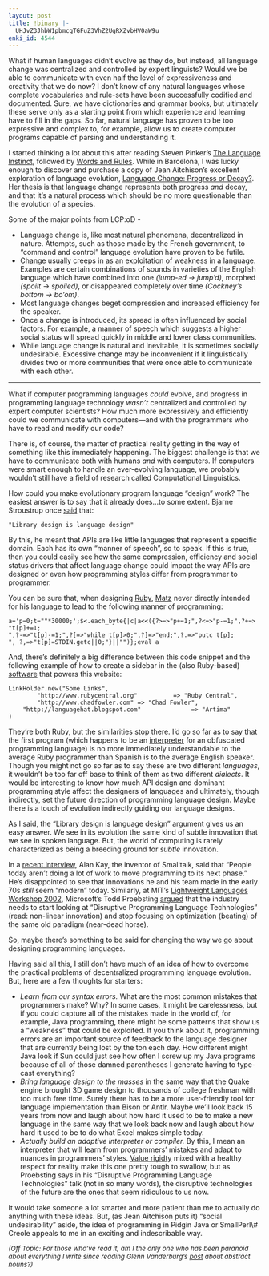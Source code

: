 ```yaml
---
layout: post
title: !binary |-
  UHJvZ3JhbW1pbmcgTGFuZ3VhZ2UgRXZvbHV0aW9u
enki_id: 4544
---
```


What if human languages didn’t evolve as they do, but instead, all
language change was centralized and controlled by expert linguists?
Would we be able to communicate with even half the level of
expressiveness and creativity that we do now? I don’t know of any
natural languages whose complete vocabularies and rule-sets have been
successfully codified and documented. Sure, we have dictionaries and
grammar books, but ultimately these serve only as a starting point from
which experience and learning have to fill in the gaps. So far, natural
language has proven to be too expressive and complex to, for example,
allow us to create computer programs capable of parsing and
understanding it.

<P>
I started thinking a lot about this after reading Steven Pinker’s
<a href="http://search.barnesandnoble.com/textbooks/booksearch/isbnInquiry.asp?userid=2TLSUZ2VRE&isbn=0060958332&TXT=Y&itm=1">The
Language Instinct</a>, followed by
<a href="http://search.barnesandnoble.com/booksearch/isbnInquiry.asp?userid=2TLSUZ2VRE&isbn=0060958405&itm=1">Words
and Rules</a>. While in Barcelona, I was lucky enough to discover and
purchase a copy of Jean Aitchison’s excellent exploration of language
evolution,
<a href="http://search.barnesandnoble.com/textbooks/booksearch/results.asp?TTL=Language+Change+Progress+or+Decay&userid=2TLSUZ2VRE">Language
Change: Progress or Decay?</a>. Her thesis is that language change
represents both progress <i>and</i> decay, and that it’s a natural
process which should be no more questionable than the evolution of a
species.

<p>
Some of the major points from LCP:oD -

<ul>
<li>
Language change is, like most natural phenomena, decentralized in
nature. Attempts, such as those made by the French government, to
“command and control” language evolution have proven to be futile.

<li>
Change usually creeps in as an exploitation of weakness in a language.
Examples are certain combinations of sounds in varieties of the English
language which have combined into one <i>(jump-ed -&gt; jump’d)</i>,
morphed <i>(spoilt -&gt; spoiled)</i>, or disappeared completely over
time <i>(Cockney’s bottom -&gt; bo’om)</i>.

<li>
Most language changes beget compression and increased efficiency for the
speaker.

<li>
Once a change is introduced, its spread is often influenced by social
factors. For example, a manner of speech which suggests a higher social
status will spread quickly in middle and lower class communities.

<li>
While language change is natural and inevitable, it is sometimes
socially undesirable. Excessive change may be inconvenient if it
linguistically divides two or more communities that were once able to
communicate with each other.

</ul>
<hr>
What if computer programming languages <i>could</i> evolve, and progress
in programming language technology <i>wasn’t</i> centralized and
controlled by expert computer scientists? How much more expressively and
efficiently could we communicate with computers—and with the programmers
who have to read and modify our code?

<p>
There is, of course, the matter of practical reality getting in the way
of something like this immediately happening. The biggest challenge is
that we have to communicate both with humans <i>and</i> with computers.
If computers were smart enough to handle an ever-evolving language, we
probably wouldn’t still have a field of research called Computational
Linguistics.

<p>
How could you make evolutionary program language “design” work? The
easiest answer is to say that it already does…to some extent. Bjarne
Stroustrup once
<a href="http://www.amazon.com/exec/obidos/ASIN/0201700735/qid=1049645974/sr=2-2/ref=sr_2_2/002-9394931-1863239">said</a>
that:

    "Library design is language design"

  
By this, he meant that APIs are like little languages that represent a
specific domain. Each has its own “manner of speech”, so to speak. If
this is true, then you could easily see how the same compression,
efficiency and social status drivers that affect language change could
impact the way APIs are designed or even how programming styles differ
from programmer to programmer.

<p>
You can be sure that, when designing
<a href="http://www.ruby-lang.org">Ruby</a>,
<a href="http://www.wikipedia.org/wiki/Yukihiro_Matsumoto">Matz</a>
never directly intended for his language to lead to the following manner
of programming:

    a='p=0;t=""*30000;';$<.each_byte{|c|a<<({?>=>"p+=1;",?<=>"p-=1;",?+=> "t[p]+=1;
    ",?-=>"t[p]-=1;",?[=>"while t[p]>0;",?]=>"end;",?.=>"putc t[p];
    ", ?,=>"t[p]=STDIN.getc||0;"}||"")};eval a

  
And, there’s definitely a big difference between this code snippet and
the following example of how to create a sidebar in the (also
Ruby-based)
<a href="http://www.pragprog.com/pragdave/Tech/Blog">software</a> that
powers this website:

    LinkHolder.new("Some Links",
            "http://www.rubycentral.org"          => "Ruby Central",
            "http://www.chadfowler.com" => "Chad Fowler",
        "http://languagehat.blogspot.com"              => "Artima"
    )

  
They’re both Ruby, but the similarities stop there. I’d go so far as to
say that the first program (which happens to be an
<a href="http://www.chadfowler.com/index.cgi/Computing/Programming/ABetterOok.rdoc">interpreter</a>
for an obfuscated programming language) is no more immediately
understandable to the average Ruby programmer than Spanish is to the
average English speaker. Though you might not go so far as to say these
are two different <i>languages</i>, it wouldn’t be too far off base to
think of them as two different <i>dialects</i>. It would be interesting
to know how much API design and dominant programming style affect the
designers of languages and ultimately, though indirectly, set the future
direction of programming language design. Maybe there is a touch of
evolution indirectly guiding our language designs.

<p>
As I said, the “Library design is language design” argument gives us an
easy answer. We see in its evolution the same kind of subtle innovation
that we see in spoken language. But, the world of computing is rarely
characterized as being a breeding ground for <i>subtle</i> innovation.

<p>
In a <a href="http://www.openp2p.com/lpt/a/3369">recent interview</a>,
Alan Kay, the inventor of Smalltalk, said that “People today aren’t
doing a lot of work to move programming to its next phase.” He’s
disappointed to see that innovations he and his team made in the early
70s <i>still</i> seem “modern” today. Similarly, at MIT’s
<a href="http://ll2.ai.mit.edu/">Lightweight Languages Workshop
2002</a>, Microsoft’s Todd Proebsting
<a href="http://ll2.ai.mit.edu/talks/proebsting.ppt">argued</a> that the
industry needs to start looking at “Disruptive Programming Language
Technologies” (read: non-linear innovation) and stop focusing on
optimization (beating) of the same old paradigm (near-dead horse).

<p>
So, maybe there’s something to be said for changing the way we go about
designing programming languages.

<p>
Having said all this, I still don’t have much of an idea of how to
overcome the practical problems of decentralized programming language
evolution. But, here are a few thoughts for starters:

<ul>
<li>
<i>Learn from our syntax errors.</i> What are the most common mistakes
that programmers make? Why? In some cases, it might be carelessness, but
if you could capture all of the mistakes made in the world of, for
example, Java programming, there might be some patterns that show us a
“weakness” that could be exploited. If you think about it, programming
errors are an important source of feedback to the language designer that
are currently being lost by the ton each day. How different might Java
look if Sun could just see how often I screw up my Java programs because
of all of those damned parentheses I generate having to type-cast
everything?

<li>
<i>Bring language design to the masses</i> in the same way that the
Quake engine brought 3D game design to thousands of college freshman
with too much free time. Surely there has to be a more user-friendly
tool for language implementation than Bison or Antlr. Maybe we’ll look
back 15 years from now and laugh about how hard it used to be to make a
new language in the same way that we look back now and laugh about how
hard it used to be to do what Excel makes simple today.

<li>
<i>Actually build an adaptive interpreter or compiler.</i> By this, I
mean an interpreter that will learn from programmers’ mistakes and adapt
to nuances in programmers’ styles.
<a href="http://www.asd.k12.ak.us/Schools/Bartlett/academics/HIP/Gumptionology/Pages/Value_rigidity.html">Value
rigidty</a> mixed with a healthy respect for reality make this one
pretty tough to swallow, but as Proebsting says in his “Disruptive
Programming Language Technologies” talk (not in so many words), the
disruptive technologies of the future are the ones that seem ridiculous
to us now.

</ul>
<p>
It would take someone a lot smarter and more patient than me to actually
do anything with these ideas. But, (as Jean Aitchison puts it) “social
undesirability” aside, the idea of programming in Pidgin Java or
SmallPerl\# Creole appeals to me in an exciting and indescribable way.

<p>
<font size="-1"><i>(Off Topic: For those who’ve read it, am I the only
one who has been paranoid about everything I write since reading Glenn
Vanderburg’s
<a href="http://www.vanderburg.org/cgi-bin/glv/blosxom/2003/03/24#Software/Development/nouns_and_verbs">post</a>
about abstract nouns?)</i></font>
